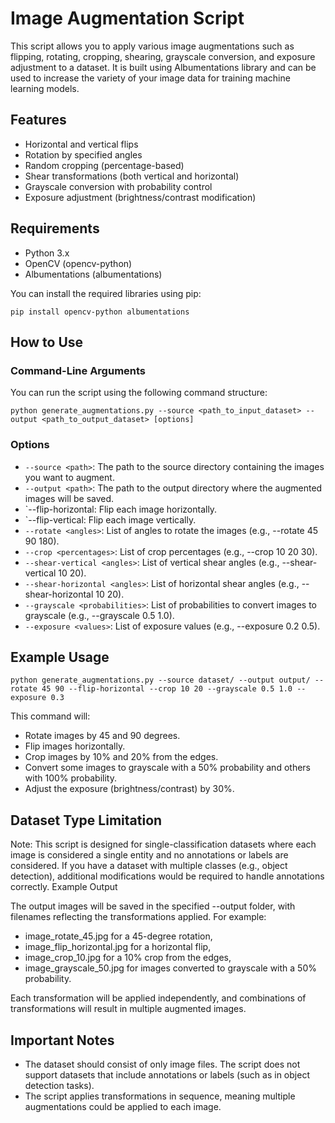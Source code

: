 # Image Augmentation Script

This script allows you to apply various image augmentations such as flipping, rotating, cropping, shearing, grayscale conversion, and exposure adjustment to a dataset. It is built using Albumentations library and can be used to increase the variety of your image data for training machine learning models.
## Features

- Horizontal and vertical flips
- Rotation by specified angles
- Random cropping (percentage-based)
- Shear transformations (both vertical and horizontal)
- Grayscale conversion with probability control
- Exposure adjustment (brightness/contrast modification)

## Requirements

- Python 3.x
- OpenCV (opencv-python)
- Albumentations (albumentations)

You can install the required libraries using pip:

```
pip install opencv-python albumentations
```

## How to Use
### Command-Line Arguments

You can run the script using the following command structure:
```
python generate_augmentations.py --source <path_to_input_dataset> --output <path_to_output_dataset> [options]
```

### Options

- `--source <path>`: The path to the source directory containing the images you want to augment.
- `--output <path>`: The path to the output directory where the augmented images will be saved.
- `--flip-horizontal: Flip each image horizontally.
- `--flip-vertical: Flip each image vertically.
- `--rotate <angles>`: List of angles to rotate the images (e.g., --rotate 45 90 180).
- `--crop <percentages>`: List of crop percentages (e.g., --crop 10 20 30).
- `--shear-vertical <angles>`: List of vertical shear angles (e.g., --shear-vertical 10 20).
- `--shear-horizontal <angles>`: List of horizontal shear angles (e.g., --shear-horizontal 10 20).
- `--grayscale <probabilities>`: List of probabilities to convert images to grayscale (e.g., --grayscale 0.5 1.0).
- `--exposure <values>`: List of exposure values (e.g., --exposure 0.2 0.5).

## Example Usage

```
python generate_augmentations.py --source dataset/ --output output/ --rotate 45 90 --flip-horizontal --crop 10 20 --grayscale 0.5 1.0 --exposure 0.3
```

This command will:

- Rotate images by 45 and 90 degrees.
- Flip images horizontally.
- Crop images by 10% and 20% from the edges.
- Convert some images to grayscale with a 50% probability and others with 100% probability.
- Adjust the exposure (brightness/contrast) by 30%.

## Dataset Type Limitation

Note: This script is designed for single-classification datasets where each image is considered a single entity and no annotations or labels are considered. If you have a dataset with multiple classes (e.g., object detection), additional modifications would be required to handle annotations correctly.
Example Output

The output images will be saved in the specified --output folder, with filenames reflecting the transformations applied. For example:

- image_rotate_45.jpg for a 45-degree rotation,
- image_flip_horizontal.jpg for a horizontal flip,
- image_crop_10.jpg for a 10% crop from the edges,
- image_grayscale_50.jpg for images converted to grayscale with a 50% probability.

Each transformation will be applied independently, and combinations of transformations will result in multiple augmented images.

## Important Notes

- The dataset should consist of only image files. The script does not support datasets that include annotations or labels (such as in object detection tasks).
- The script applies transformations in sequence, meaning multiple augmentations could be applied to each image.
